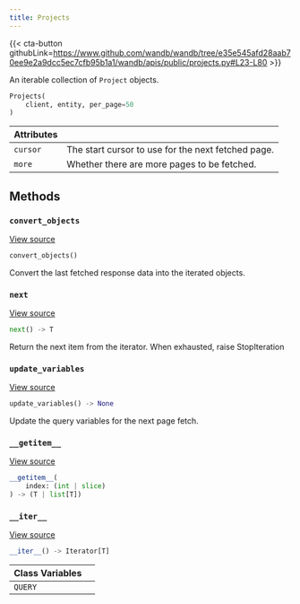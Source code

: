 ```yaml
---
title: Projects
---
```


{{< cta-button githubLink=https://www.github.com/wandb/wandb/tree/e35e545afd28aab70ee9e2a9dcc5ec7cfb95b1a1/wandb/apis/public/projects.py#L23-L80 >}}

An iterable collection of `Project` objects.

```python
Projects(
    client, entity, per_page=50
)
```

| Attributes |  |
| :--- | :--- |
|  `cursor` |  The start cursor to use for the next fetched page. |
|  `more` |  Whether there are more pages to be fetched. |

## Methods

### `convert_objects`

[View source](https://www.github.com/wandb/wandb/tree/e35e545afd28aab70ee9e2a9dcc5ec7cfb95b1a1/wandb/apis/public/projects.py#L73-L77)

```python
convert_objects()
```

Convert the last fetched response data into the iterated objects.

### `next`

[View source](https://www.github.com/wandb/wandb/tree/e35e545afd28aab70ee9e2a9dcc5ec7cfb95b1a1/wandb/apis/paginator.py#L100-L107)

```python
next() -> T
```

Return the next item from the iterator. When exhausted, raise StopIteration

### `update_variables`

[View source](https://www.github.com/wandb/wandb/tree/e35e545afd28aab70ee9e2a9dcc5ec7cfb95b1a1/wandb/apis/paginator.py#L69-L71)

```python
update_variables() -> None
```

Update the query variables for the next page fetch.

### `__getitem__`

[View source](https://www.github.com/wandb/wandb/tree/e35e545afd28aab70ee9e2a9dcc5ec7cfb95b1a1/wandb/apis/paginator.py#L93-L98)

```python
__getitem__(
    index: (int | slice)
) -> (T | list[T])
```

### `__iter__`

[View source](https://www.github.com/wandb/wandb/tree/e35e545afd28aab70ee9e2a9dcc5ec7cfb95b1a1/wandb/apis/paginator.py#L48-L50)

```python
__iter__() -> Iterator[T]
```

| Class Variables |  |
| :--- | :--- |
|  `QUERY`<a id="QUERY"></a> |   |
